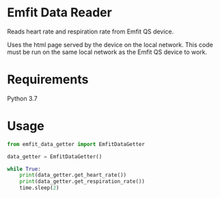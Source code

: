 # Emfit Data Reader

Reads heart rate and respiration rate from Emfit QS device.

Uses the html page served by the device on the local network. This code must be run on the same local network as the Emfit QS device to work.

# Requirements
Python 3.7

# Usage
```Python
from emfit_data_getter import EmfitDataGetter

data_getter = EmfitDataGetter()

while True:
    print(data_getter.get_heart_rate())
    print(data_getter.get_respiration_rate())
    time.sleep(2)
```
